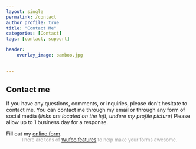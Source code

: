 ```yaml
---
layout: single
permalink: /contact
author_profile: true
title: "Contact Me"
categories: [Contact]
tags: [contact, support]

header:
    overlay_image: bamboo.jpg  

    
---
```


## Contact me

If you have any questions, comments, or inquiries, please don't hesitate to contact me. You can contact me through my email or through any form of social media (*links are located on the left, undere my profile picture*)
Please allow up to 1 business day for a response. 




<div id="wufoo-qdbm07w0f4lpiu">
Fill out my <a href="https://henryyu.wufoo.com/forms/qdbm07w0f4lpiu">online form</a>.
</div>
<div id="wuf-adv" style="font-family:inherit;font-size: small;color:#a7a7a7;text-align:center;display:block;">There are tons of <a href="http://www.wufoo.com/features/">Wufoo features</a> to help make your forms awesome.</div>
<script type="text/javascript">var qdbm07w0f4lpiu;(function(d, t) {
var s = d.createElement(t), options = {
'userName':'henryyu',
'formHash':'qdbm07w0f4lpiu',
'autoResize':true,
'height':'558',
'async':true,
'host':'wufoo.com',
'header':'show',
'ssl':true};
s.src = ('https:' == d.location.protocol ? 'https://' : 'http://') + 'www.wufoo.com/scripts/embed/form.js';
s.onload = s.onreadystatechange = function() {
var rs = this.readyState; if (rs) if (rs != 'complete') if (rs != 'loaded') return;
try { qdbm07w0f4lpiu = new WufooForm();qdbm07w0f4lpiu.initialize(options);qdbm07w0f4lpiu.display(); } catch (e) {}};
var scr = d.getElementsByTagName(t)[0], par = scr.parentNode; par.insertBefore(s, scr);
})(document, 'script');</script>
